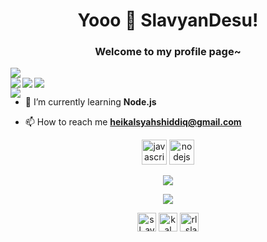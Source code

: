 <h1 align="center">Yooo 👋 SlavyanDesu!</h1>
<h3 align="center">Welcome to my profile page~</h3>

<div id="bannerImageContainer" style="line-height:0;"><img align="left" style="float:left;" src="https://www.osustuff.org/img/imageslice/2020-11-05/133229/724235.jpg"></img><br style="clear:both;"><img align="left" style="float:left;" src="https://www.osustuff.org/img/imageslice/2020-11-05/133229/724236.jpg"></img><a style="float:left;" href="https://github.com/slavyandesu"><img align="left" style="float:left;" src="https://www.osustuff.org/img/imageslice/2020-11-05/133229/724237.jpg"></img></a><img align="left" style="float:left;" src="https://www.osustuff.org/img/imageslice/2020-11-05/133229/724238.jpg"></img><br style="clear:both;"><img align="left" style="float:left;" src="https://www.osustuff.org/img/imageslice/2020-11-05/133229/724239.jpg"></img></div>

- 🌱 I’m currently learning **Node.js**

- 📫 How to reach me **heikalsyahshiddiq@gmail.com**

<p align="center">
  <img src="https://devicons.github.io/devicon/devicon.git/icons/javascript/javascript-original.svg" alt="javascript" width="40" height="40"/> <img src="https://devicons.github.io/devicon/devicon.git/icons/nodejs/nodejs-original-wordmark.svg" alt="nodejs" width="40" height="40"/>
</p>

<p align="center">
  <a href="https://github.com/slavyandesu"><img src="https://github-readme-stats.vercel.app/api?username=SlavyanDesu&hide_border=true&show_icons=true"></a>
</p>

<p align="center">
  <img src="https://github-readme-stats.vercel.app/api/top-langs/?username=SlavyanDesu&layout=compact&theme=nightowl">
</p>

<p align="center">
<a href="https://twitter.com/sl_avyan" target="blank"><img align="center" src="https://cdn.jsdelivr.net/npm/simple-icons@3.0.1/icons/twitter.svg" alt="sl_avyan" height="30" width="30" /></a>
<a href="https://fb.com/jazz.overdose" target="blank"><img align="center" src="https://cdn.jsdelivr.net/npm/simple-icons@3.0.1/icons/facebook.svg" alt="kal" height="30" width="30" /></a>
<a href="https://instagram.com/rl_slavyan" target="blank"><img align="center" src="https://cdn.jsdelivr.net/npm/simple-icons@3.0.1/icons/instagram.svg" alt="rl_slavyan" height="30" width="30" /></a>
</p>
